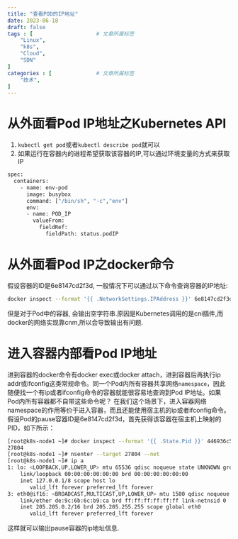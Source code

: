 ```yaml
---
title: "查看POD的IP地址"
date: 2023-06-18
draft: false
tags : [                    # 文章所属标签
    "Linux",
    "k8s",
    "Cloud",
    "SDN"
]
categories : [              # 文章所属标签
    "技术",
]
---
```


# 从外面看Pod IP地址之Kubernetes API

1. `kubectl get pod`或者`kubectl describe pod`就可以
2. 如果运行在容器内的进程希望获取该容器的IP,可以通过环境变量的方式来获取IP

```bash
spec:
  containers:
    - name: env-pod
      image: busybox
      command: ["/bin/sh", "-c","env"]
      env:
      - name: POD_IP
        valueFrom:
          fieldRef:
            fieldPath: status.podIP
```

# 从外面看Pod IP之docker命令

假设容器的ID是6e8147cd2f3d, 一般情况下可以通过以下命令查询容器的IP地址:

```bash
docker inspect --format '{{ .NetworkSettings.IPAddress }}' 6e8147cd2f3d
```

但是对于Pod中的容器, 会输出空字符串.原因是Kubernetes调用的是cni插件,而docker的网络实现靠cnm,所以会导致输出有问题.

# 进入容器内部看Pod IP地址

进到容器的docker命令有docker exec或docker attach，进到容器后再执行ip addr或ifconfig这类常规命令。同一个Pod内所有容器共享网络`namespace`，因此随便找一个有ip或者ifconfig命令的容器就能很容易地查询到Pod IP地址。如果Pod内所有容器都不自带这些命令呢？
在我们这个场景下，进入容器网络namespace的作用等价于进入容器，而且还能使用宿主机的ip或者ifconfig命令。
假设Pod的pause容器ID是6e8147cd2f3d，首先获得该容器在宿主机上映射的PID，如下所示：

```bash
[root@k8s-node1 ~]# docker inspect --format '{{ .State.Pid }}' 446936c59d95
27804
[root@k8s-node1 ~]# nsenter --target 27804 --net
[root@k8s-node1 ~]# ip a
1: lo: <LOOPBACK,UP,LOWER_UP> mtu 65536 qdisc noqueue state UNKNOWN group default qlen 1000
    link/loopback 00:00:00:00:00:00 brd 00:00:00:00:00:00
    inet 127.0.0.1/8 scope host lo
       valid_lft forever preferred_lft forever
3: eth0@if16: <BROADCAST,MULTICAST,UP,LOWER_UP> mtu 1500 qdisc noqueue state UP group default
    link/ether de:9c:6b:6c:b9:ca brd ff:ff:ff:ff:ff:ff link-netnsid 0
    inet 205.205.0.2/16 brd 205.205.255.255 scope global eth0
       valid_lft forever preferred_lft forever

```

这样就可以输出pause容器的ip地址信息.